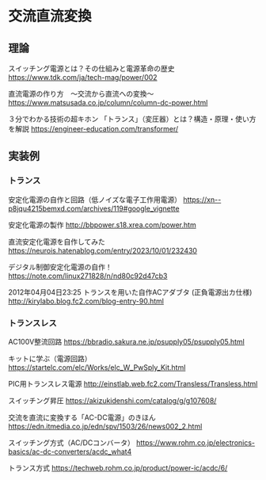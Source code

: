 # 交流直流変換
## 理論
スイッチング電源とは？その仕組みと電源革命の歴史
https://www.tdk.com/ja/tech-mag/power/002

直流電源の作り方　～交流から直流への変換～
https://www.matsusada.co.jp/column/column-dc-power.html

３分でわかる技術の超キホン 「トランス」（変圧器）とは？構造・原理・使い方を解説
https://engineer-education.com/transformer/

## 実装例

### トランス
安定化電源の自作と回路（低ノイズな電子工作用電源）
https://xn--p8jqu4215bemxd.com/archives/119#google_vignette

安定化電源の製作
http://bbpower.s18.xrea.com/power.htm

直流安定化電源を自作してみた
https://neurois.hatenablog.com/entry/2023/10/01/232430

デジタル制御安定化電源の自作！
https://note.com/linux271828/n/nd80c92d47cb3

2012年04月04日23:25 トランスを用いた自作ACアダブタ (正負電源出カ仕様)
http://kirylabo.blog.fc2.com/blog-entry-90.html


### トランスレス
AC100V整流回路
https://bbradio.sakura.ne.jp/psupply05/psupply05.html

キットに学ぶ（電源回路）
https://startelc.com/elc/Works/elc_W_PwSply_Kit.html

PIC用トランスレス電源
http://einstlab.web.fc2.com/Transless/Transless.html

スイッチング昇圧
https://akizukidenshi.com/catalog/g/g107608/




交流を直流に変換する「AC-DC電源」のきほん
https://edn.itmedia.co.jp/edn/spv/1503/26/news002_2.html

スイッチング方式（AC/DCコンバータ）
https://www.rohm.co.jp/electronics-basics/ac-dc-converters/acdc_what4

トランス方式
https://techweb.rohm.co.jp/product/power-ic/acdc/6/

